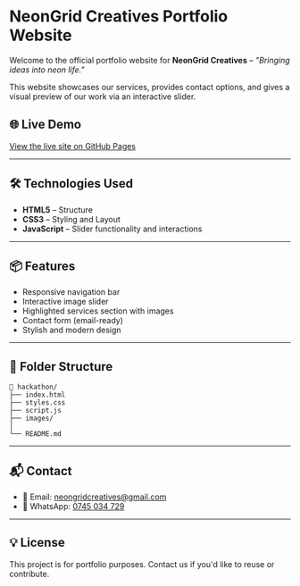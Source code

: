 # NeonGrid Creatives Portfolio Website

Welcome to the official portfolio website for **NeonGrid Creatives** – _"Bringing ideas into neon life."_

This website showcases our services, provides contact options, and gives a visual preview of our work via an interactive slider.

## 🌐 Live Demo
[View the live site on GitHub Pages](https://benard-okoth.github.io/PLP-Hackathon/)

---

## 🛠️ Technologies Used
- **HTML5** – Structure
- **CSS3** – Styling and Layout
- **JavaScript** – Slider functionality and interactions

---

## 📦 Features
- Responsive navigation bar
- Interactive image slider
- Highlighted services section with images
- Contact form (email-ready)
- Stylish and modern design

---

## 📁 Folder Structure
```
📂 hackathon/
├── index.html
├── styles.css
├── script.js
├── images/
│ 
└── README.md
```

---

## 📬 Contact
- 📧 Email: [neongridcreatives@gmail.com](mailto:neongridcreatives@gmail.com)
- 💬 WhatsApp: [0745 034 729](https://wa.me/254745034729)

---

## 💡 License
This project is for portfolio purposes. Contact us if you'd like to reuse or contribute.
